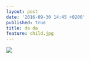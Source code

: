 ```yaml
---
layout: post
date: '2016-09-30 14:45 +0200'
published: true
title: da da
feature: child.jpg
---
```

![]({{site.baseurl}}//assets/images/posts//child.jpg)